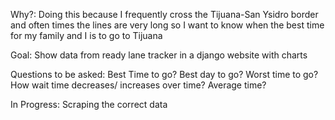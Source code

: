 Why?: Doing this because I frequently cross the Tijuana-San Ysidro border and often times the lines are very long so I want to know when the best time for my family and I is to go to Tijuana


Goal: Show data from ready lane tracker in a django website with charts

Questions to be asked: Best Time to go?
Best day to go?
Worst time to go?
How wait time decreases/ increases over time?
Average time?


In Progress: Scraping the correct data



